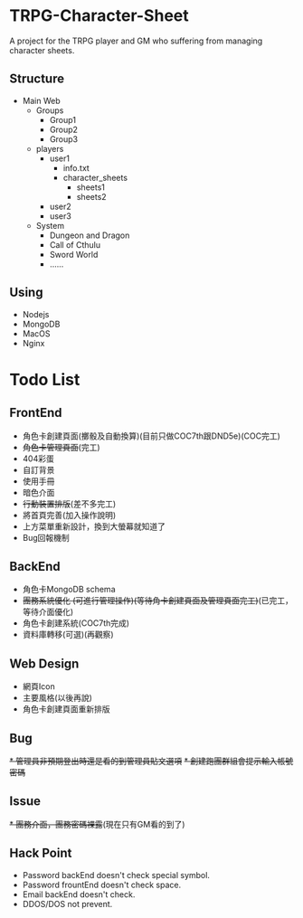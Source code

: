 TRPG-Character-Sheet
===

A project for the TRPG player and GM who suffering from managing character sheets.

## Structure 

- Main Web
    - Groups
        - Group1
        - Group2
        - Group3
    - players
        - user1
            - info.txt
            - character_sheets
                - sheets1
                - sheets2
        - user2
        - user3
    - System
        - Dungeon and Dragon
        - Call of Cthulu
        - Sword World
        - ......
## Using

- Nodejs
- MongoDB
- MacOS
- Nginx


# Todo List

## FrontEnd
* 角色卡創建頁面(擲骰及自動換算)(目前只做COC7th跟DND5e)(COC完工)
* ~~角色卡管理頁面~~(完工)
* 404彩蛋
* 自訂背景
* 使用手冊
* 暗色介面
* ~~行動裝置排版~~(差不多完工)
* 將首頁完善(加入操作說明)
* 上方菜單重新設計，換到大螢幕就知道了
* Bug回報機制

## BackEnd
* 角色卡MongoDB schema
* ~~團務系統優化 (可進行管理操作)(等待角卡創建頁面及管理頁面完工)~~(已完工，等待介面優化)
* 角色卡創建系統(COC7th完成)
* 資料庫轉移(可選)(再觀察)


## Web Design
* 網頁Icon
* 主要風格(以後再說)
* 角色卡創建頁面重新排版

## Bug
~~* 管理員非預期登出時還是看的到管理員貼文選項~~
~~* 創建跑團群組會提示輸入帳號密碼~~

## Issue
~~* 團務介面，團務密碼裸露~~(現在只有GM看的到了)

## Hack Point
* Password backEnd doesn't check special symbol.
* Password frountEnd doesn't check space.
* Email backEnd doesn't check.
* DDOS/DOS not prevent.

